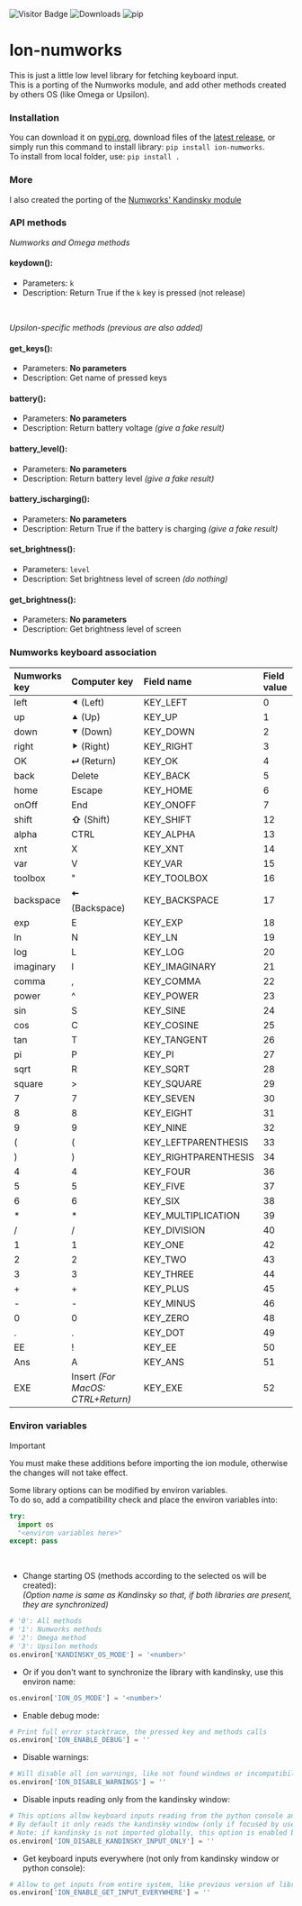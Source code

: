 ![Visitor Badge](https://visitor-badge.laobi.icu/badge?page_id=ZetaMap.Ion-Numworks) ![Downloads](https://shields.io/github/downloads/ZetaMap/Ion-Numworks/total) ![pip](https://img.shields.io/pypi/dm/ion-numworks?label=pip_downloads)

# Ion-numworks
This is just a little low level library for fetching keyboard input. <br>
This is a porting of the Numworks module, and add other methods created by others OS (like Omega or Upsilon).


### Installation
You can download it on [pypi.org](https://pypi.org/project/ion-numworks), download files of the [latest release](https://github.com/ZetaMap/Ion-numworks/releases/latest), or simply run this command to install library: ``pip install ion-numworks``. <br>
To install from local folder, use: ``pip install .``


### More
I also created the porting of the [Numworks' Kandinsky module](https://github.com/ZetaMap/Kandinsky-Numworks)


### API methods
*Numworks and Omega methods*

#### keydown():
* Parameters: ``k``
* Description: Return True if the ``k`` key is pressed (not release)

<br>

*Upsilon-specific methods (previous are also added)*

#### get_keys():
* Parameters: **No parameters**
* Description: Get name of pressed keys

#### battery():
* Parameters: **No parameters**
* Description: Return battery voltage *(give a fake result)*

#### battery_level():
* Parameters: **No parameters**
* Description: Return battery level *(give a fake result)*

#### battery_ischarging():
* Parameters: **No parameters**
* Description: Return True if the battery is charging *(give a fake result)*

#### set_brightness():
* Parameters: ``level``
* Description: Set brightness level of screen *(do nothing)*

#### get_brightness():
* Parameters: **No parameters**
* Description: Get brightness level of screen


### Numworks keyboard association
| Numworks key | Computer key      | Field name           | Field value
|:-------------|:------------------|:---------------------|:------------
| left         | ⯇  (Left)         | KEY_LEFT             | 0
| up           | ⯅  (Up)           | KEY_UP               | 1
| down         | ⯆  (Down)         | KEY_DOWN             | 2
| right        | ⯈  (Right)        | KEY_RIGHT            | 3
| OK           | **⮠**  (Return)       | KEY_OK               | 4
| back         | Delete            | KEY_BACK             | 5
| home         | Escape            | KEY_HOME             | 6
| onOff        | End               | KEY_ONOFF            | 7
| shift        | **⇧**  (Shift)        | KEY_SHIFT            | 12
| alpha        | CTRL              | KEY_ALPHA            | 13
| xnt          | X                 | KEY_XNT              | 14
| var          | V                 | KEY_VAR              | 15
| toolbox      | "                 | KEY_TOOLBOX          | 16
| backspace    | **🠄**  (Backspace)    | KEY_BACKSPACE        | 17
| exp          | E                 | KEY_EXP              | 18
| ln           | N                 | KEY_LN               | 19
| log          | L                 | KEY_LOG              | 20
| imaginary    | I                 | KEY_IMAGINARY        | 21
| comma        | ,                 | KEY_COMMA            | 22
| power        | ^                 | KEY_POWER            | 23
| sin          | S                 | KEY_SINE             | 24
| cos          | C                 | KEY_COSINE           | 25
| tan          | T                 | KEY_TANGENT          | 26
| pi           | P                 | KEY_PI               | 27
| sqrt         | R                 | KEY_SQRT             | 28
| square       | >                 | KEY_SQUARE           | 29
| 7            | 7                 | KEY_SEVEN            | 30
| 8            | 8                 | KEY_EIGHT            | 31
| 9            | 9                 | KEY_NINE             | 32
| (            | (                 | KEY_LEFTPARENTHESIS  | 33
| )            | )                 | KEY_RIGHTPARENTHESIS | 34
| 4            | 4                 | KEY_FOUR             | 36
| 5            | 5                 | KEY_FIVE             | 37
| 6            | 6                 | KEY_SIX              | 38
| *            | *                 | KEY_MULTIPLICATION   | 39
| /            | /                 | KEY_DIVISION         | 40
| 1            | 1                 | KEY_ONE              | 42
| 2            | 2                 | KEY_TWO              | 43
| 3            | 3                 | KEY_THREE            | 44
| +            | +                 | KEY_PLUS             | 45
| -            | -                 | KEY_MINUS            | 46
| 0            | 0                 | KEY_ZERO             | 48
| .            | .                 | KEY_DOT              | 49
| EE           | !                 | KEY_EE               | 50
| Ans          | A                 | KEY_ANS              | 51
| EXE          | Insert *(For MacOS: CTRL+Return)*           | KEY_EXE              | 52


### Environ variables
> [!IMPORTANT]
> You must make these additions before importing the ion module, otherwise the changes will not take effect.

Some library options can be modified by environ variables.<br>
To do so, add a compatibility check and place the environ variables into:
```python
try:
  import os
  "<environ variables here>"
except: pass
```

<br>

* Change starting OS (methods according to the selected os will be created): <br>
*(Option name is same as Kandinsky so that, if both libraries are present, they are synchronized)*
```python
# '0': All methods
# '1': Numworks methods
# '2': Omega method
# '3': Upsilon methods
os.environ['KANDINSKY_OS_MODE'] = '<number>'
```

* Or if you don't want to synchronize the library with kandinsky, use this environ name:
```python
os.environ['ION_OS_MODE'] = '<number>'
```

* Enable debug mode:
```python
# Print full error stacktrace, the pressed key and methods calls
os.environ['ION_ENABLE_DEBUG'] = ''
```

* Disable warnings:
```python
# Will disable all ion warnings, like not found windows or incompatibilities.
os.environ['ION_DISABLE_WARNINGS'] = ''
```

* Disable inputs reading only from the kandinsky window:
```python
# This options allow keyboard inputs reading from the python console and the kandinsky window
# By default it only reads the kandinsky window (only if focused by user)
# Note: if kandinsky is not imported globally, this option is enabled by default
os.environ['ION_DISABLE_KANDINSKY_INPUT_ONLY'] = ''
```

* Get keyboard inputs everywhere (not only from kandinsky window or python console):
```python
# Allow to get inputs from entire system, like previous version of library
os.environ['ION_ENABLE_GET_INPUT_EVERYWHERE'] = ''
```
